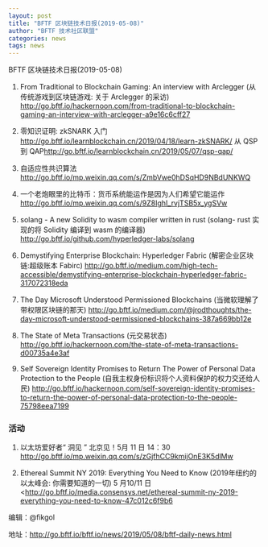 ```yaml
---
layout: post
title: "BFTF 区块链技术日报(2019-05-08)"
author: "BFTF 技术社区联盟"
categories: news
tags: news
---
```


BFTF 区块链技术日报(2019-05-08)

1. From Traditional to Blockchain Gaming: An interview with Arclegger (从传统游戏到区块链游戏: 关于 Arclegger 的采访) <http://go.bftf.io/hackernoon.com/from-traditional-to-blockchain-gaming-an-interview-with-arclegger-a9e16c6cff27>

2. 零知识证明: zkSNARK 入门 <http://go.bftf.io/learnblockchain.cn/2019/04/18/learn-zkSNARK/> 从 QSP 到 QAP<http://go.bftf.io/learnblockchain.cn/2019/05/07/qsp-qap/>

3. 自适应性共识算法 <http://go.bftf.io/mp.weixin.qq.com/s/ZmbVwe0hDSqHD9NBdUNKWQ>

4. 一个老炮眼里的比特币：货币系统能运作是因为人们希望它能运作 <http://go.bftf.io/mp.weixin.qq.com/s/9Z8IghI_rvjTSB5x_ygSVw>

5. solang - A new Solidity to wasm compiler written in rust (solang- rust 实现的将 Solidity 编译到 wasm 的编译器) <http://go.bftf.io/github.com/hyperledger-labs/solang>

6. Demystifying Enterprise Blockchain: Hyperledger Fabric (解密企业区块链:超级账本 Fabirc) <http://go.bftf.io/medium.com/high-tech-accessible/demystifying-enterprise-blockchain-hyperledger-fabric-317072318eda>

7. The Day Microsoft Understood Permissioned Blockchains (当微软理解了带权限区块链的那天) <http://go.bftf.io/medium.com/@jrodthoughts/the-day-microsoft-understood-permissioned-blockchains-387a669bb12e>

8. The State of Meta Transactions (元交易状态) <http://go.bftf.io/hackernoon.com/the-state-of-meta-transactions-d00735a4e3af>

9. Self Sovereign Identity Promises to Return The Power of Personal Data Protection to the People (自我主权身份标识将个人资料保护的权力交还给人民) <http://go.bftf.io/hackernoon.com/self-sovereign-identity-promises-to-return-the-power-of-personal-data-protection-to-the-people-75798eea7199>

### 活动

1. 以太坊爱好者“ 洞见 ” 北京见！5月 11 日 14：30   <http://go.bftf.io/mp.weixin.qq.com/s/zGjfhCC9kmijOnE3K5dlMw>

2. Ethereal Summit NY 2019: Everything You Need to Know (2019年纽约的以太峰会: 你需要知道的一切) 5 月10/11 日 <http://go.bftf.io/media.consensys.net/ethereal-summit-ny-2019-everything-you-need-to-know-47c012c6f9b6

编辑：@fikgol

地址：http://go.bftf.io/bftf.io/news/2019/05/08/bftf-daily-news.html
